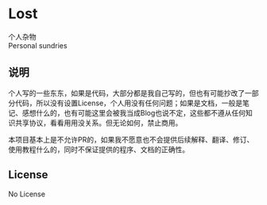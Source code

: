 # Lost
个人杂物  
Personal sundries


## 说明
个人写的一些东东，如果是代码，大部分都是我自己写的，但也有可能抄改了一部分代码，所以没有设置License，个人用没有任何问题；如果是文档，一般是笔记、感想什么的，也有可能这里会被我当成Blog也说不定，这些都不遵从任何知识共享协议，看看用用没关系。但无论如何，禁止商用。

本项目基本上是不允许PR的，如果我不愿意也不会提供后续解释、翻译、修订、使用教程什么的，同时不保证提供的程序、文档的正确性。


## License
No License
